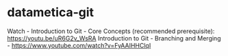 # datametica-git
Watch - Introduction to Git - Core Concepts (recommended prerequisite): https://youtu.be/uR6G2v_WsRA
        Introduction to Git - Branching and Merging - https://www.youtube.com/watch?v=FyAAIHHClqI
